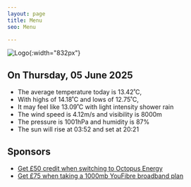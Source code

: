 ```yaml
---
layout: page
title: Menu
seo: Menu

---
```


![Logo](/images/logo.jpg){:width="832px"}

<!-- weather_marker starts -->
## On Thursday, 05 June 2025

- The average temperature today is 13.42˚C,
- With highs of 14.18˚C and lows of 12.75˚C,
- It may feel like 13.09˚C with light intensity shower rain
- The wind speed is 4.12m/s and visibility is 8000m
- The pressure is 1001hPa and humidity is 87%
- The sun will rise at 03:52 and set at 20:21

<!-- weather_marker ends -->

## Sponsors

- [Get £50 credit when switching to Octopus Energy](https://bit.ly/3oD1nnS)
- [Get £75 when taking a 1000mb YouFibre broadband plan](https://aklam.io/91zWhU?)
